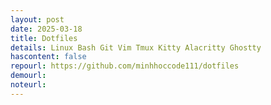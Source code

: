 ```yaml
---
layout: post
date: 2025-03-18
title: Dotfiles
details: Linux Bash Git Vim Tmux Kitty Alacritty Ghostty
hascontent: false
repourl: https://github.com/minhhoccode111/dotfiles
demourl:
noteurl:
---
```


